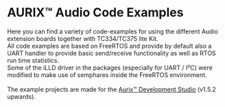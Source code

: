 # AURIX™ Audio Code Examples

Here you can find a variety of code-examples for using the different Audio extension boards together with TC334/TC375 lite Kit.<br>
All code examples are based on FreeRTOS and provide by default also a UART handler to provide basic send/receive functionality as well as RTOS run time statistics.<br>
Some of the iLLD driver in the packages (especially for UART / I²C) were modified to make use of semphares inside the FreeRTOS environment.
<br>
<br>
The example projects are made for the [Aurix™ Development Studio](https://www.infineon.com/cms/en/product/promopages/aurix-development-studio/) (v1.5.2 upwards).


